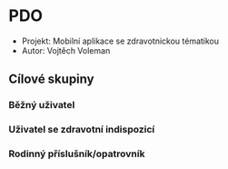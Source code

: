 # PDO
* Projekt: Mobilní aplikace se zdravotnickou tématikou
* Autor: Vojtěch Voleman

## Cílové skupiny
### Běžný uživatel
### Uživatel se zdravotní indispozicí
### Rodinný příslušník/opatrovník